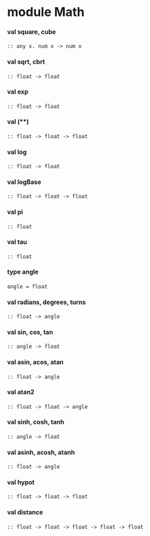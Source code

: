 # module Math
<a name="square"></a>
<a name="cube"></a>
#### val square, cube
```
:: any x. num x -> num x
```
<a name="sqrt"></a>
<a name="cbrt"></a>
#### val sqrt, cbrt
```
:: float -> float
```
<a name="exp"></a>
#### val exp
```
:: float -> float
```
<a name="(**)"></a>
#### val (**)
```
:: float -> float -> float
```
<a name="log"></a>
#### val log
```
:: float -> float
```
<a name="logBase"></a>
#### val logBase
```
:: float -> float -> float
```
<a name="pi"></a>
#### val pi
```
:: float
```
<a name="tau"></a>
#### val tau
```
:: float
```
<a name="type_angle"></a>
#### type angle
```
angle = float
```
<a name="radians"></a>
<a name="degrees"></a>
<a name="turns"></a>
#### val radians, degrees, turns
```
:: float -> angle
```
<a name="sin"></a>
<a name="cos"></a>
<a name="tan"></a>
#### val sin, cos, tan
```
:: angle -> float
```
<a name="asin"></a>
<a name="acos"></a>
<a name="atan"></a>
#### val asin, acos, atan
```
:: float -> angle
```
<a name="atan2"></a>
#### val atan2
```
:: float -> float -> angle
```
<a name="sinh"></a>
<a name="cosh"></a>
<a name="tanh"></a>
#### val sinh, cosh, tanh
```
:: angle -> float
```
<a name="asinh"></a>
<a name="acosh"></a>
<a name="atanh"></a>
#### val asinh, acosh, atanh
```
:: float -> angle
```
<a name="hypot"></a>
#### val hypot
```
:: float -> float -> float
```
<a name="distance"></a>
#### val distance
```
:: float -> float -> float -> float -> float
```
